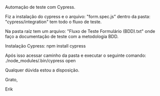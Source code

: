 Automação de teste com Cypress.

Fiz a instalação do cypress e o arquivo: "form.spec.js" dentro da pasta: "cypress/integration" tem todo o fluxo de teste.


Na pasta raíz tem um arquivo: "Fluxo de Teste Formulário (BDD).txt" onde faço a documentação de teste com a metodologia BDD.

Instalação Cypress:
npm install cypress

Após isso acessar caminho da pasta e executar o seguinte comando:
./node_modules/.bin/cypress open

Qualquer dúvida estou a disposição.

Grato,

Erik

